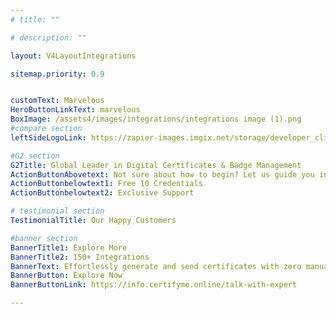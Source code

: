 ```yaml
---
# title: ""

# description: ""

layout: V4LayoutIntegrations

sitemap.priority: 0.9


customText: Marvelous
HeroButtonLinkText: marvelous
BoxImage: /assets4/images/integrations/integrations image (1).png
#compare section
leftSideLogoLink: https://zapier-images.imgix.net/storage/developer_cli/510bb2e4032edca66abe3f3f8bf1a2ec.png?auto=format&ixlib=react-9.8.0&fit=crop&q=50&w=60&h=60&dpr=1

#G2 section
G2Title: Global Leader in Digital Certificates & Badge Management
ActionButtonAbovetext: Not sure about how to begin? Let us guide you in the right direction!
ActionButtonbelowtext1: Free 10 Credentials
ActionButtonbelowtext2: Exclusive Support

# testimonial section
TestimonialTitle: Our Happy Customers   

#banner section
BannerTitle1: Explore More
BannerTitle2: 150+ Integrations
BannerText: Effortlessly generate and send certificates with zero manual intervention using the most advanced digital credential management software of 2023.
BannerButton: Explore Now
BannerButtonLink: https://info.certifyme.online/talk-with-expert

---
```


